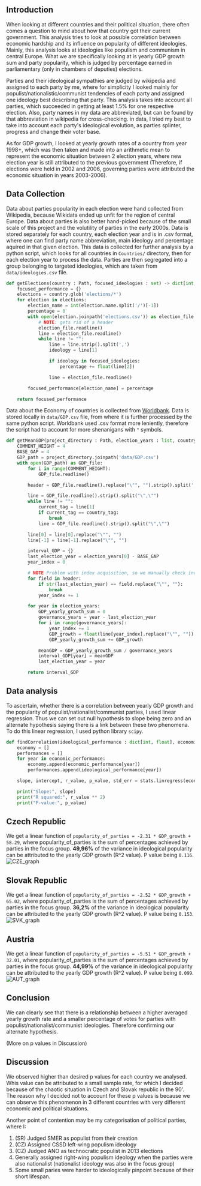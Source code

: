 Introduction
---
When looking at different countries and their political situation, there often comes a question to mind about how that country got their current government. This analysis tries to look at possible correlation between economic hardship and its influence on popularity of different ideologies. Mainly, this analysis looks at ideologies like populism and communism in central Europe. What we are specifically looking at is yearly GDP growth sum and party popularity, which is judged by percentage earned in parliamentary (only in chambers of deputies) elections.

Parties and their ideological sympathies are judged by wikipedia and assigned to each party by me, where for simplicity I looked mainly for populist/nationalistic/communist tendencies of each party and assigned one ideology best describing that party. This analysis takes into account all parties, which succeeded in getting at least 1.5% for one respective election. Also, party names in my data are abbreviated, but can be found by that abbreviation in wikipedia for cross-checking. in data, I tried my best to take into account each party's ideological evolution, as parties splinter, progress and change their voter base.

As for GDP growth, I looked at yearly growth rates of a country from year 1998+, which was then taken and made into an arithmetic mean to represent the economic situation between 2 election years, where new election year is still attributed to the previous government (Therefore, if elections were held in 2002 and 2006, governing parties were attributed the economic situation in years 2003-2006).

Data Collection
---
Data about parties popularity in each election were hand collected from Wikipedia, because Wikidata ended up unfit for the region of central Europe. Data about parties is also better hand-picked because of the small scale of this project and the volutility of parties in the early 2000s. Data is stored separately for each country, each election year and is in .csv format, where one can find party name abbreviation, main ideology and percentage aquired in that given election. 
This data is collected for further analysis by a python script, which looks for all countries in ``Countries/`` directory, then for each election year to process the data. Parties are then segregated into a group belonging to targeted ideologies, which are taken from ``data/ideologies.csv`` file.

```py
def getElections(country : Path, focused_ideologies : set) -> dict[int, float]:
    focused_performance = {}
    elections = country.glob('elections/*')
    for election in elections:
        election_name = int(election.name.split('/')[-1])
        percentage = 0
        with open(election.joinpath('elections.csv')) as election_file:
            # NOTE: gets rid of a header
            election_file.readline()
            line = election_file.readline()
            while line != "":
                line = line.strip().split(',')
                ideology = line[1]

                if ideology in focused_ideologies:
                    percentage += float(line[2])

                line = election_file.readline()

        focused_performance[election_name] = percentage

    return focused_performance
```
Data about the Economy of countries is collected from [Worldbank](www.worldbank.org). Data is stored locally in ``data/GDP.csv`` file, from where it is further processed by the same python script. Worldbank used .csv format more leniently, therefore the script had to account for more shenanigans with `"` symbols.

```py
def getMeanGDP(project_directory : Path, election_years : list, country_tag) -> dict[int, float]:
    COMMENT_HEIGHT = 4
    BASE_GAP = 4
    GDP_path = project_directory.joinpath('data/GDP.csv')
    with open(GDP_path) as GDP_file:
        for i in range(COMMENT_HEIGHT):
            GDP_file.readline()

        header = GDP_file.readline().replace("\"", "").strip().split(',')

        line = GDP_file.readline().strip().split("\",\"")
        while line != "":
            current_tag = line[1]
            if current_tag == country_tag:
                break
            line = GDP_file.readline().strip().split("\",\"")

        line[0] = line[0].replace("\"", "")
        line[-1] = line[-1].replace("\"", "")

        interval_GDP = {}
        last_election_year = election_years[0] - BASE_GAP
        year_index = 0

        # NOTE Problem with index acquisition, so we manually check indexes
        for field in header:
            if str(last_election_year) == field.replace("\"", ""):
                break
            year_index += 1

        for year in election_years:
            GDP_yearly_growth_sum = 0
            governance_years = year - last_election_year
            for i in range(governance_years):
                year_index += 1
                GDP_growth = float(line[year_index].replace("\"", ""))
                GDP_yearly_growth_sum += GDP_growth

            meanGDP = GDP_yearly_growth_sum / governance_years
            interval_GDP[year] = meanGDP
            last_election_year = year

        return interval_GDP
```

Data analysis
---
To ascertain, whether there is a correlation between yearly GDP growth and the popularity of populist/nationalist/communist parties, I used linear regression. Thus we can set out null hypothesis to slope being zero and an alternate hypothesis saying there is a link between these two phenomena. To do this linear regression, I used python library ``scipy``. 

```py
def findCorrelation(ideological_performance : dict[int, float], economic_performance : dict[int, float]):
    economy = []
    performances = []
    for year in economic_performance:
        economy.append(economic_performance[year])
        performances.append(ideological_performance[year])

    slope, intercept, r_value, p_value, std_err = stats.linregress(economy, performances)

    print("Slope:", slope)
    print("R squared:", r_value ** 2)
    print("P-value:", p_value)
```

Czech Republic
---
We get a linear function of ``popularity_of_parties = -2.31 * GDP_growth + 58.29``, where popularity_of_parties is the sum of percentages achieved by parties in the focus group. **49,96%** of the variance in ideological popularity can be attributed to the yearly GDP growth (R^2 value). P value being ``0.116``.\
![CZE_graph](./graphs/CZE.png)

Slovak Republic
---
We get a linear function of ``popularity_of_parties = -2.52 * GDP_growth + 65.02``, where popularity_of_parties is the sum of percentages achieved by parties in the focus group. **36,2%** of the variance in ideological popularity can be attributed to the yearly GDP growth (R^2 value). P value being ``0.153``.\
![SVK_graph](./graphs/SVK.png)

Austria
---
We get a linear function of ``popularity_of_parties = -5.51 * GDP_growth + 32.01``, where popularity_of_parties is the sum of percentages achieved by parties in the focus group. **44,99%** of the variance in ideological popularity can be attributed to the yearly GDP growth (R^2 value). P value being ``0.099``.\
![AUT_graph](./graphs/AUT.png)

Conclusion
---
We can clearly see that there is a relationship between a higher averaged yearly growth rate and a smaller percentage of votes for parties with populist/nationalist/communist ideologies. Therefore confirming our alternate hypothesis. 

(More on p values in Discussion)

Discussion
---

We observed higher than desired p values for each country we analysed. Whis value can be attributed to a small sample rate, for which I decided because of the chaotic situation in Czech and Slovak republic in the 90'. The reason why I decided not to account for these p values is because we can observe this phenomenon in 3 different countries with very different economic and political situations.

Another point of contention may be my categorisation of political parties, where I:
1. (SR) Judged SMER as populist from their creation
2. (CZ) Assigned CSSD left-wing populism ideology
3. (CZ) Judged ANO as technocratic populist in 2013 elections
4. Generally assigned right-wing populism ideology when the parties were also nationalist (nationalist ideology was also in the focus group)
5. Some small paries were harder to ideologically pinpoint because of their short lifespan.


